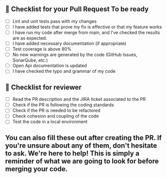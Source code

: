 ## 🧠 Checklist for your Pull Request To be ready

- [ ] Lint and unit tests pass with my changes
- [ ] I have added tests that prove my fix is effective or that my feature works
- [ ] I have run my code after merge from main, and I've checked the results are as expected.
- [ ] I have added necessary documentation (if appropriate)
- [ ] Test coverage is above 80%
- [ ] No new warnings are generated by the code (GitHub Issues, SonarQube, etc.)
- [ ] Open Api documentation is updated
- [ ] I have checked the typo and grammar of my code

## 📸 Checklist for reviewer
- [ ] Read the PR description and the JIRA ticket associated to the PR
- [ ] Check if the PR is following the coding standards
- [ ] Check if the PR is needed to be refactored
- [ ] Check cohesion and coupling of the code
- [ ] Test the code in a local environment

## You can also fill these out after creating the PR. If you're unsure about any of them, don't hesitate to ask. We're here to help! This is simply a reminder of what we are going to look for before merging your code.

